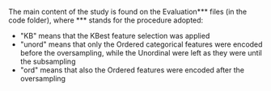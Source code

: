 The main content of the study is found on the Evaluation*** files (in the code folder), where *** stands for the procedure adopted:
- "KB" means that the KBest feature selection was applied
- "unord" means that only the Ordered categorical features were encoded before the oversampling, while the Unordinal were left as they were until the subsampling
- "ord" means that also the Ordered features were encoded after the oversampling
